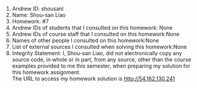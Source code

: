 1) Andrew ID: shousanl  
2) Name: Shou-san Liao  
3) Homework: #7  
4) Andrew IDs of students that I consulted on this homework: None  
5) Andrew IDs of course staff that I consulted on this homework:None  
6) Names of other people I consulted on this homework:None  
7) List of external sources I consulted when solving this homework:None  
8) Integrity Statement: I, Shou-san Liao, did not electronically copy any source code, in whole or in part, from any source, other than the course examples provided to me this semester, when preparing my solution for this homework assignment.  
The URL to access my homework solution is http://54.162.130.241
